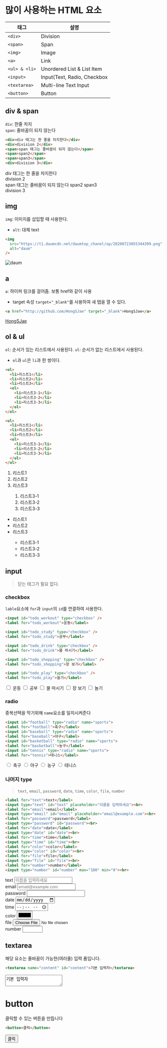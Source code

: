 # 많이 사용하는 HTML 요소

<table>
    <thead>
        <tr>
            <th>태그</th>
            <th>설명</th>
        </tr>
    </thead>
    <tbody>
        <tr>
            <td><code>&lt;div&gt;</code></td>
            <td>Division</td>
        </tr>
        <tr>
            <td><code>&lt;span&gt;</code></td>
            <td>Span</td>
        </tr>
        <tr>
            <td><code>&lt;img&gt;</code></td>
            <td>Image</td>
        </tr>
        <tr>
            <td><code>&lt;a&gt;</code></td>
            <td>Link</td>
        </tr>
        <tr>
            <td><code>&lt;ul&gt; &amp; &lt;li&gt;</code></td>
            <td>Unordered List &amp; List Item</td>
        </tr>
        <tr>
            <td><code>&lt;input&gt;</code></td>
            <td>Input(Text, Radio, Checkbox</td>
        </tr>
        <tr>
            <td><code>&lt;textarea&gt;</code></td>
            <td>Multi-line Text Input</td>
        </tr>
        <tr>
            <td><code>&lt;button&gt;</code></td>
            <td>Button</td>
        </tr>
    </tbody>
</table>

## div & span

`div`: 한줄 차지
<br>
`span`: 줄바꿈이 되지 않는다

```html
<div>div 태그는 한 줄을 차지한다</div>
<div>division 2</div>
<span>span 태그는 줄바꿈이 되지 않는다</span>
<span>span2</span>
<span>span3</span>
<div>division 3</div>
```

<div>div 태그는 한 줄을 차지한다</div>
<div>division 2</div>
<span>span 태그는 줄바꿈이 되지 않는다</span>
<span>span2</span>
<span>span3</span>
<div>division 3</div>

## img

`img`: 이미지를 삽입할 때 사용한다.

- `alt`: 대체 text

```html
<img
  src="https://t1.daumcdn.net/daumtop_chanel/op/20200723055344399.png"
  alt="daum"
/>
```

<img
  src="https://t1.daumcdn.net/daumtop_chanel/op/20200723055344399.png"
  alt="daum"
/>

## a

`a`: 하이퍼 링크를 걸어줌. 보통 href와 같이 사용

- target 속성 `target="_blank"`를 사용하여 새 탭을 열 수 있다.

```html
<a href="http://github.com/HongSJae" target="_blank">HongSJae</a>
```

<a href="http://github.com/HongSJae" target="_blank">HongSJae</a>

## ol & ul

`ol`: 순서가 있는 리스트에서 사용된다.
`ul`: 순서가 없는 리스트에서 사용된다.

- `ol`과 `ul`은 `li`과 한 쌍이다.

```html
<ol>
  <li>리스트1</li>
  <li>리스트2</li>
  <li>리스트3</li>
  <ol>
    <li>리스트3-1</li>
    <li>리스트3-2</li>
    <li>리스트3-3</li>
  </ol>
</ol>

<ul>
  <li>리스트1</li>
  <li>리스트2</li>
  <li>리스트3</li>
  <ul>
    <li>리스트3-1</li>
    <li>리스트3-2</li>
    <li>리스트3-3</li>
  </ul>
</ul>
```

<ol>
  <li>리스트1</li>
  <li>리스트2</li>
  <li>리스트3</li>
  <ol>
    <li>리스트3-1</li>
    <li>리스트3-2</li>
    <li>리스트3-3</li>
  </ol>
</ol>

<ul>
  <li>리스트1</li>
  <li>리스트2</li>
  <li>리스트3</li>
  <ul>
    <li>리스트3-1</li>
    <li>리스트3-2</li>
    <li>리스트3-3</li>
  </ul>
</ul>

## input

> 닫는 태그가 필요 없다.

### checkbox

`lable`요소에 `for`과 `input`의 `id`를 연결하여 사용한다.

```html
<input id="todo_workout" type="checkbox" />
<label for="todo_workout">운동</label>

<input id="todo_study" type="checkbox" />
<label for="todo_study">공부</label>

<input id="todo_drink" type="checkbox" />
<label for="todo_drink">물 마시기</label>

<input id="todo_shopping" type="checkbox" />
<label for="todo_shopping">장 보기</label>

<input id="todo_play" type="checkbox" />
<label for="todo_play">놀기</label>
```

<input id="todo_workout" type="checkbox" />
<label for="todo_workout">운동</label>

<input id="todo_study" type="checkbox" />
<label for="todo_study">공부</label>

<input id="todo_drink" type="checkbox" />
<label for="todo_drink">물 마시기</label>

<input id="todo_shopping" type="checkbox" />
<label for="todo_shopping">장 보기</label>

<input id="todo_play" type="checkbox" />
<label for="todo_play">놀기</label>

### radio
중복선택을 막기위해 `name`요소를 일치시켜준다
```html
<input id="football" type="radio" name="sports">
<label for="football">축구</label>
<input id="baseball" type="radio" name="sports">
<label for="baseball">야구</label>
<input id="basketball" type="radio" name="sports">
<label for="basketball">농구</label>
<input id="tennis" type="radio" name="sports">
<label for="tennis">테니스</label>
```

<input id="football" type="radio" name="sports">
<label for="football">축구</label>
<input id="baseball" type="radio" name="sports">
<label for="baseball">야구</label>
<input id="basketball" type="radio" name="sports">
<label for="basketball">농구</label>
<input id="tennis" type="radio" name="sports">
<label for="tennis">테니스</label>

### 나머지 type
>`text`, `email`, `password`, `date`, `time`, `color`, `file`, `number`
```html
<label for="text">text</label>
<input type="text" id="text" placeholder="이름을 입력하세요"><br>
<label for="email">email</label>
<input type="email" id="email" placeholder="email@example.com"><br>
<label for="password">password</label>
<input type="password" id="password"><br>
<label for="date">date</label>
<input type="date" id="date"><br>
<label for="time">time</label>
<input type="time" id="time"><br>
<label for="color">color</label>
<input type="color" id="color"><br>
<label for="file">file</label>
<input type="file" id="file"><br>
<label for="number">number</label>
<input type="number" id="number" max="100" min="0"><br>
```
<label for="text">text</label>
<input type="text" id="text" placeholder="이름을 입력하세요"><br>
<label for="text">email</label>
<input type="email" id="email" placeholder="email@example.com"><br>
<label for="password">password</label>
<input type="password" id="password"><br>
<label for="date">date</label>
<input type="date" id="date"><br>
<label for="time">time</label>
<input type="time" id="time"><br>
<label for="color">color</label>
<input type="color" id="color"><br>
<label for="file">file</label>
<input type="file" id="file"><br>
<label for="number">number</label>
<input type="number" id="number" max="100" min="0"><br>

## textarea
해당 요소는 줄바꿈이 가능한(여러줄) 입력 폼입니다.
```html
<textarea name="content" id="content">기본 입력자</textarea>
```
<textarea name="content" id="content">기본 입력자</textarea>

# button
클릭할 수 있는 버튼을 만듭니다
```html
<button>클릭</button>
```
<button>클릭</button>